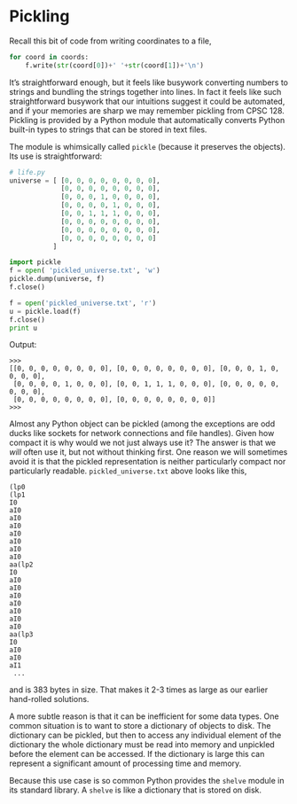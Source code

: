 # Pickling

Recall this bit of code from writing coordinates to a file,

``` python
for coord in coords:
    f.write(str(coord[0])+' '+str(coord[1])+'\n')
```

It’s straightforward enough, but it feels like busywork converting
numbers to strings and bundling the strings together into lines. In fact
it feels like such straightforward busywork that our intuitions suggest
it could be automated, and if your memories are sharp we may remember
pickling from CPSC 128. Pickling is provided by a Python module that
automatically converts Python built-in types to strings that can be
stored in text files.

The module is whimsically called `pickle` (because it preserves the
objects). Its use is straightforward:

``` python
# life.py
universe = [ [0, 0, 0, 0, 0, 0, 0, 0],
             [0, 0, 0, 0, 0, 0, 0, 0],
             [0, 0, 0, 1, 0, 0, 0, 0],
             [0, 0, 0, 0, 1, 0, 0, 0],
             [0, 0, 1, 1, 1, 0, 0, 0],
             [0, 0, 0, 0, 0, 0, 0, 0],
             [0, 0, 0, 0, 0, 0, 0, 0],
             [0, 0, 0, 0, 0, 0, 0, 0]
           ]

import pickle
f = open( 'pickled_universe.txt', 'w')
pickle.dump(universe, f)
f.close()

f = open('pickled_universe.txt', 'r')
u = pickle.load(f)
f.close()
print u
```

Output:

    >>> 
    [[0, 0, 0, 0, 0, 0, 0, 0], [0, 0, 0, 0, 0, 0, 0, 0], [0, 0, 0, 1, 0, 0, 0, 0],
     [0, 0, 0, 0, 1, 0, 0, 0], [0, 0, 1, 1, 1, 0, 0, 0], [0, 0, 0, 0, 0, 0, 0, 0],
     [0, 0, 0, 0, 0, 0, 0, 0], [0, 0, 0, 0, 0, 0, 0, 0]]
    >>> 

Almost any Python object can be pickled (among the exceptions are odd
ducks like sockets for network connections and file handles). Given how
compact it is why would we not just always use it? The answer is that we
*will* often use it, but not without thinking first. One reason we will
sometimes avoid it is that the pickled representation is neither
particularly compact nor particularly readable. `pickled_universe.txt`
above looks like this,

    (lp0
    (lp1
    I0
    aI0
    aI0
    aI0
    aI0
    aI0
    aI0
    aI0
    aa(lp2
    I0
    aI0
    aI0
    aI0
    aI0
    aI0
    aI0
    aI0
    aa(lp3
    I0
    aI0
    aI0
    aI1
     ...

and is 383 bytes in size. That makes it 2-3 times as large as our
earlier hand-rolled solutions.

A more subtle reason is that it can be inefficient for some data types.
One common situation is to want to store a dictionary of objects to
disk. The dictionary can be pickled, but then to access any individual
element of the dictionary the whole dictionary must be read into memory
and unpickled before the element can be accessed. If the dictionary is
large this can represent a significant amount of processing time and
memory.

Because this use case is so common Python provides the `shelve` module
in its standard library. A `shelve` is like a dictionary that is stored
on disk.

